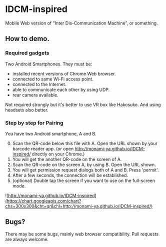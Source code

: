# IDCM-inspired
Mobile Web version of "Inter Dis-Communication Machine", or something.

## How to demo.

### Required gadgets

Two Android Smartphones.
They must be:
- installed recent versions of Chrome Web browser.
- connected to same Wi-Fi access point.
- connected to the Internet.
- able to communicate each other by using UDP.
- rear camera available.

Not required strongly but it's better to use VR box like Hakosuko.
And using headsets also better.

### Step by step for Pairing

You have two Android smartphone, A and B.

0. Scan the QR-code below this file with A. Open the URL shown by your barcode reader app. (or open http://monami-ya.github.io/IDCM-inspired/ directly on your Chrome.)
0. You will get the another QR-code on the screen of A.
0. Scan the QR-code on the screen A, by using B. Open the URL shown.
0. You will get permission request dialogs both of A and B. Press 'permit'.
0. After a few seconds, the connection will be established.
0. (optional) Double tap the screen if you want to use on the full-screen mode.

![http://monami-ya.github.io/IDCM-inspired](https://chart.googleapis.com/chart?chs=300x300&cht=qr&chl=http://monami-ya.github.io/IDCM-inspired/)

## Bugs?

There may be some bugs, mainly web browser compatibility. Pull requests are always welcome.
